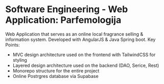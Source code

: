 # Software Engineering - Web Application: Parfemologija

Web Application that serves as an online local fragrance selling & information system. Developed with AngularJS & Java Spring boot. Key Points:
- MVC design architecture used on the frontend with TailwindCSS for styling
- Layered design architecture used on the backend (DAO, Serice, Rest)
- Monorepo structure for the entire project
- Online Postrgres database via Supabase
